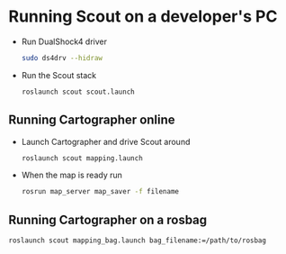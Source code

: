 # Running Scout on a developer's PC

- Run DualShock4 driver
  ```bash
  sudo ds4drv --hidraw
  ```
- Run the Scout stack
  ```bash
  roslaunch scout scout.launch
  ```

## Running Cartographer online

- Launch Cartographer and drive Scout around
  ```bash
  roslaunch scout mapping.launch
  ```
- When the map is ready run
  ```bash
  rosrun map_server map_saver -f filename
  ```

## Running Cartographer on a rosbag

```bash
roslaunch scout mapping_bag.launch bag_filename:=/path/to/rosbag
```
